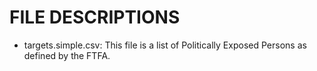<h1><b>FILE DESCRIPTIONS</b></h1>

<ul>
    <li>targets.simple.csv: This file is a list of Politically Exposed Persons as defined by the FTFA.</li>
</ul>